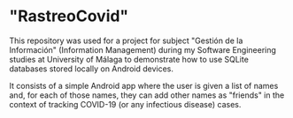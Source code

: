 # "RastreoCovid"

This repository was used for a project for subject "Gestión de la Información" (Information Management) during my Software Engineering studies at University of Málaga
to demonstrate how to use SQLite databases stored locally on Android devices.

It consists of a simple Android app where the user is given a list of names and, for each of those names, they can add other names as "friends" in the context of tracking
COVID-19 (or any infectious disease) cases.
